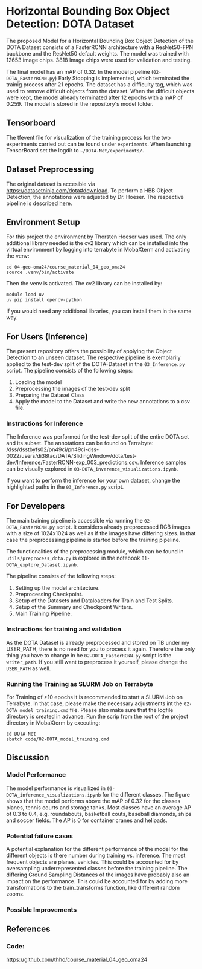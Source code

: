 # Horizontal Bounding Box Object Detection: DOTA Dataset
The proposed Model for a Horizontal Bounding Box Object Detection of the DOTA Dataset consists of a FasterRCNN architecture with a ResNet50-FPN backbone and the ResNet50 default weights. The model was trained with 12653 image chips. 3818 Image chips were used for validation and testing.

The final model has an mAP of 0.32. In the model pipeline (`02-DOTA_FasterRCNN.py`) Early Stopping is implemented, which terminated the trainig process after 21 epochs. The dataset has a difficulty tag, which was used to remove difficult objects from the dataset. When the difficult objects were kept, the model already terminated after 12 epochs with a mAP of 0.259.
The model is stored in the repository's model folder.

## Tensorboard
The tfevent file for visualization of the training process for the two experiments carried out can be found under `experiments`. When launching TensorBoard set the logdir to `~/DOTA-Net/experiments/`.

## Dataset Preprocessing
The original dataset is accesible via https://datasetninja.com/dota#download.  To perform a HBB Object Detection, the annotations were adjusted by Dr. Hoeser. The respective pipeline is described [here](https://github.com/thho/course_material_04_geo_oma24/blob/main/notebooks/04-hoes_th-DOTA_dataset_prep.ipynb).

## Environment Setup
For this project the environment by Thorsten Hoeser was used. The only additional library needed is the cv2 library which can be installed into the virtual environment by logging into terrabyte in MobaXterm and activating the venv:
```
cd 04-geo-oma24/course_material_04_geo_oma24
source .venv/bin/activate
```
Then the venv is activated. The cv2 library can be installed by:
```
module load uv
uv pip install opencv-python
```
If you would need any additional libraries, you can install them in the same way.

## For Users (Inference)
The present repository offers the possibility of applying the Object Detection to an unseen dataset. The respective pipeline is exemplarily applied to the test-dev split of the DOTA-Dataset in the `03_Inference.py` script. The pipeline consists of the following steps:
1. Loading the model
2. Preprocessing the images of the test-dev split
3. Preparing the Dataset Class
4. Apply the model to the Dataset and write the new annotations to a csv file.

### Instructions for Inference
The Inference was performed for the test-dev split of the entire DOTA set and its subset. The annotations can be found on Terrabyte: /dss/dsstbyfs02/pn49ci/pn49ci-dss-0022/users/di38tac/DATA/SlidingWindow/dota/test-dev/Inference/FasterRCNN-exp_003_predictions.csv. Inference samples can be visually explored in `03-DOTA_inverence_visualizations.ipynb`.

If you want to perform the inference for your own dataset, change the highlighted paths in the `03_Inference.py` script.

## For Developers
The main training pipeline is accessible via running the `02-DOTA_FasterRCNN.py` script. It considers already preprocessed RGB images with a size of 1024x1024 as well as if the images have differing sizes. In that case the preprocessing pipeline is started before the training pipeline.

The functionalities of the preprocessing module, which can be found in `utils/preprocess_dota.py` is explored in the notebook `01-DOTA_explore_Dataset.ipynb`.

The pipeline consists of the following steps:
1. Setting up the model architecture.
2. Preprocessing Checkpoint.
3. Setup of the Datasets and Dataloaders for Train and Test Splits.
4. Setup of the Summary and Checkpoint Writers.
5. Main Training Pipeline.

### Instructions for training and validation
As the DOTA Dataset is already preprocessed and stored on TB under my USER_PATH, there is no need for you to process it again. Therefore the only thing you have to change in he `02-DOTA_FasterRCNN.py` script is the `writer_path`. If you still want to preprocess it yourself, please change the `USER_PATH` as well.

### Running the Training as SLURM Job on Terrabyte
For Training of >10 epochs it is recommended to start a SLURM Job on Terrabyte. In that case, please make the necessary adjustments int the `02-DOTA_model_training.cmd` file. Please also make sure that the logfile directory is created in advance. Run the scrip from the root of the project directory in MobaXterm by executing:
```
cd DOTA-Net
sbatch code/02-DOTA_model_training.cmd
```

## Discussion
### Model Performance
The model performance is visuallized in `03-DOTA_inference_visualizations.ipynb` for the different classes. The figure shows that the model performs above the mAP of 0.32 for the classes planes, tennis courts and storage tanks. Most classes have an average AP of 0.3 to 0.4, e.g. roundabouts, basketball couts, baseball diamonds, ships and soccer fields.
The AP is 0 for container cranes and helipads.

### Potential failure cases
A potential explanation for the different performance of the model for the different objects is there number during training vs. inference. The most frequent objects are planes, vehicles. This could be accounted for by oversampling underrepresented classes before the training pipeline. The differing Ground Sampling Distances of the images have probably also an impact on the performance. This could be accounted for by adding more transformations to the train_transforms function, like different random zooms.

### Possible Improvements

## References

### Code:
https://github.com/thho/course_material_04_geo_oma24